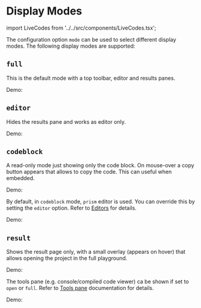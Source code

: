 # Display Modes

import LiveCodes from '../../src/components/LiveCodes.tsx';

The configuration option `mode` can be used to select different display modes.
The following display modes are supported:

## `full`

This is the default mode with a top toolbar, editor and results panes.

Demo:

<LiveCodes query="template=react"></LiveCodes>

## `editor`

Hides the results pane and works as editor only.

Demo:

<LiveCodes query="mode=editor&template=react"></LiveCodes>

## `codeblock`

A read-only mode just showing only the code block. On mouse-over a copy button appears that allows to copy the code. This can useful when embedded.

Demo:

<LiveCodes query="mode=codeblock&template=react"></LiveCodes>

By default, in `codeblock` mode, `prism` editor is used. You can override this by setting the `editor` option. Refer to [Editors](./editors.md) for details.

Demo:

<LiveCodes query="mode=codeblock&editor=monaco&template=react"></LiveCodes>

## `result`

Shows the result page only, with a small overlay (appears on hover) that allows opening the project in the full playground.

Demo:

<LiveCodes query="mode=result&template=react"></LiveCodes>

The tools pane (e.g. console/compiled code viewer) ca be shown if set to `open` or `full`. Refer to [Tools pane](./tools-pane.md) documentation for details.

Demo:

<LiveCodes query="mode=result&template=react&console=open"></LiveCodes>
